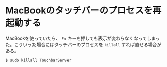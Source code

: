 # MacBookのタッチバーのプロセスを再起動する

MacBookを使っていたら、 `Fn` キーを押しても表示が変わらなくなってしまった。こういった場合にはタッチバーのプロセスを `killall` すれば直せる場合がある。

```console
$ sudo killall TouchbarServer
```
